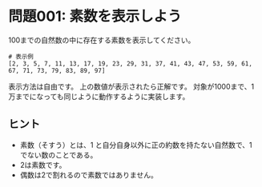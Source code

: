 # 問題001: 素数を表示しよう

 100までの自然数の中に存在する素数を表示してください。

```
# 表示例
[2, 3, 5, 7, 11, 13, 17, 19, 23, 29, 31, 37, 41, 43, 47, 53, 59, 61, 67, 71, 73, 79, 83, 89, 97]
```

表示方法は自由です。
上の数値が表示されたら正解です。
対象が1000まで、1万までになっても同じように動作するように実装します。

## ヒント
- 素数（そすう）とは、1 と自分自身以外に正の約数を持たない自然数で、1 でない数のことである。
- 2は素数です。
- 偶数は2で割れるので素数ではありません。